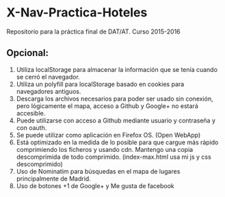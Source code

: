 # X-Nav-Practica-Hoteles
Repositorio para la práctica final de DAT/AT. Curso 2015-2016


## Opcional:
1. Utiliza localStorage para almacenar la información que se tenía cuando se cerró el navegador.
2. Utiliza un polyfill para localStorage basado en cookies para navegadores antiguos.
3. Descarga los archivos necesarios para poder ser usado sin conexión, pero lógicamente el mapa, acceso a Github y Google+ no estará accesible.
4. Puede utilizarse con acceso a Github mediante usuario y contraseña y con oauth.
5. Se puede utilizar como aplicación en Firefox OS. (Open WebApp)
6. Está optimizado en la medida de lo posible para que cargue más rápido comprimiendo los ficheros y usando cdn. Mantengo una copia descomprimida de todo comprimido. (index-max.html usa mi js y css descomprimido)
7. Uso de Nominatim para búsquedas en el mapa de lugares principalmente de Madrid.
8. Uso de botones +1 de Google+ y Me gusta de facebook
